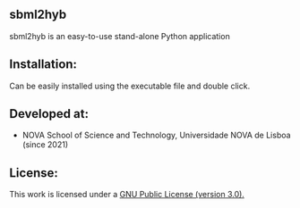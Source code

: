 ## sbml2hyb
sbml2hyb is an easy-to-use stand-alone Python application 

## Installation:
Can be easily installed using the executable file and double click.

## Developed at:
- NOVA School of Science and Technology, Universidade NOVA de Lisboa (since 2021)

## License:
This work is licensed under a <a href="https://www.gnu.org/licenses/gpl-3.0.html"> GNU Public License (version 3.0).</a>
